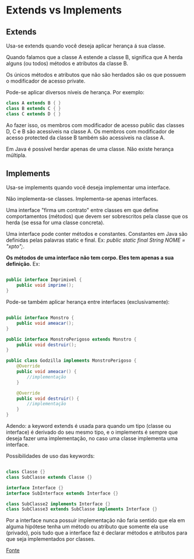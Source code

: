 # Extends vs Implements

## Extends

Usa-se extends quando você deseja aplicar herança á sua classe.

Quando falamos que a classe A estende a classe B, significa que A herda alguns (ou todos) métodos e atributos da classe B.

Os únicos métodos e atributos que não são herdados são os que possuem o modificador de acesso private.

Pode-se aplicar diversos níveis de herança. Por exemplo:

```java
class A extends B { }
class B extends C { }
class C extends D { }
```

Ao fazer isso, os membros com modificador de acesso public das classes D, C e B são acessíveis na classe A. Os membros com modificador de acesso protected da classe B também são acessíveis na classe A.

Em Java é possível herdar apenas de uma classe. Não existe herança múltipla.

## Implements

Usa-se implements quando você deseja implementar uma interface.

Não implementa-se classes. Implementa-se apenas interfaces.

Uma interface "firma um contrato" entre classes em que define comportamentos (métodos) que devem ser sobrescritos pela classe que os herda (se essa for uma classe concreta).

Uma interface pode conter métodos e constantes. Constantes em Java são definidas pelas palavras static e final. Ex: *public static final String NOME = "xpto";*.

**Os métodos de uma interface não tem corpo. Eles tem apenas a sua definição.** Ex:

```java

public interface Imprimivel {
    public void imprime();
}
```

Pode-se também aplicar herança entre interfaces (exclusivamente):

```java

public interface Monstro {
    public void ameacar();
}

public interface MonstroPerigoso extends Monstro {
    public void destruir();
}

public class Godzilla implements MonstroPerigoso {
    @Override
    public void ameacar() {
        //implementação
    }

    @Override
    public void destruir() {
        //implementação
    }
}
```

Adendo: a keyword extends é usada para quando um tipo (classe ou interface) é derivado do seu mesmo tipo, e o implements é sempre que deseja fazer uma implementação, no caso uma classe implementa uma interface.

Possibilidades de uso das keywords:

```java

class Classe {}
class SubClasse extends Classe {}

interface Interface {}
interface SubInterface extends Interface {}

class SubClasse2 implements Interface {}
class SubClasse3 extends SubClasse implements Interface {}

```

Por a interface nunca possuir implementação não faria sentido que ela em alguma hipótese tenha um método ou atributo que somente ela use (privado), pois tudo que a interface faz é declarar métodos e atributos para que seja implementados por classes.

[Fonte](https://pt.stackoverflow.com/questions/193193/qual-%C3%A9-a-diferen%C3%A7a-entre-as-keywords-extends-e-implements-em-java)
